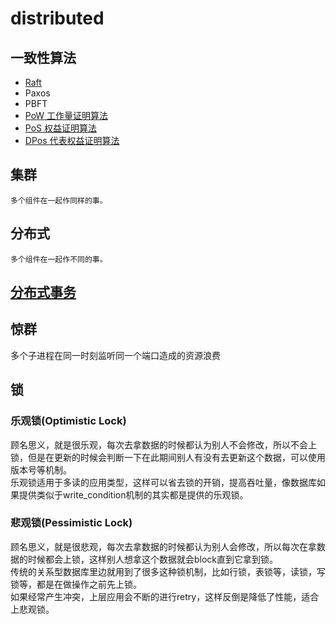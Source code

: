 # distributed  

## 一致性算法

- [Raft](algo-raft.md)
- Paxos
- PBFT
- [PoW 工作量证明算法](algo-pow.md)
- [PoS 权益证明算法](algo-pos.md)
- [DPos 代表权益证明算法](algo-dpos.md)

## 集群

    多个组件在一起作同样的事。

## 分布式

    多个组件在一起作不同的事。
  
## [分布式事务](acid.md)

## 惊群

多个子进程在同一时刻监听同一个端口造成的资源浪费  
  
## 锁  

### 乐观锁(Optimistic Lock)

顾名思义，就是很乐观，每次去拿数据的时候都认为别人不会修改，所以不会上锁，但是在更新的时候会判断一下在此期间别人有没有去更新这个数据，可以使用版本号等机制。  
乐观锁适用于多读的应用类型，这样可以省去锁的开销，提高吞吐量，像数据库如果提供类似于write_condition机制的其实都是提供的乐观锁。  

### 悲观锁(Pessimistic Lock)

顾名思义，就是很悲观，每次去拿数据的时候都认为别人会修改，所以每次在拿数据的时候都会上锁，这样别人想拿这个数据就会block直到它拿到锁。  
传统的关系型数据库里边就用到了很多这种锁机制，比如行锁，表锁等，读锁，写锁等，都是在做操作之前先上锁。  
如果经常产生冲突，上层应用会不断的进行retry，这样反倒是降低了性能，适合上悲观锁。  
